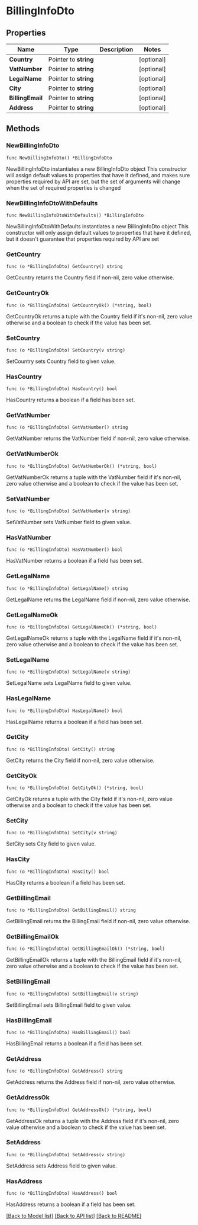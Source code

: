 # BillingInfoDto

## Properties

Name | Type | Description | Notes
------------ | ------------- | ------------- | -------------
**Country** | Pointer to **string** |  | [optional] 
**VatNumber** | Pointer to **string** |  | [optional] 
**LegalName** | Pointer to **string** |  | [optional] 
**City** | Pointer to **string** |  | [optional] 
**BillingEmail** | Pointer to **string** |  | [optional] 
**Address** | Pointer to **string** |  | [optional] 

## Methods

### NewBillingInfoDto

`func NewBillingInfoDto() *BillingInfoDto`

NewBillingInfoDto instantiates a new BillingInfoDto object
This constructor will assign default values to properties that have it defined,
and makes sure properties required by API are set, but the set of arguments
will change when the set of required properties is changed

### NewBillingInfoDtoWithDefaults

`func NewBillingInfoDtoWithDefaults() *BillingInfoDto`

NewBillingInfoDtoWithDefaults instantiates a new BillingInfoDto object
This constructor will only assign default values to properties that have it defined,
but it doesn't guarantee that properties required by API are set

### GetCountry

`func (o *BillingInfoDto) GetCountry() string`

GetCountry returns the Country field if non-nil, zero value otherwise.

### GetCountryOk

`func (o *BillingInfoDto) GetCountryOk() (*string, bool)`

GetCountryOk returns a tuple with the Country field if it's non-nil, zero value otherwise
and a boolean to check if the value has been set.

### SetCountry

`func (o *BillingInfoDto) SetCountry(v string)`

SetCountry sets Country field to given value.

### HasCountry

`func (o *BillingInfoDto) HasCountry() bool`

HasCountry returns a boolean if a field has been set.

### GetVatNumber

`func (o *BillingInfoDto) GetVatNumber() string`

GetVatNumber returns the VatNumber field if non-nil, zero value otherwise.

### GetVatNumberOk

`func (o *BillingInfoDto) GetVatNumberOk() (*string, bool)`

GetVatNumberOk returns a tuple with the VatNumber field if it's non-nil, zero value otherwise
and a boolean to check if the value has been set.

### SetVatNumber

`func (o *BillingInfoDto) SetVatNumber(v string)`

SetVatNumber sets VatNumber field to given value.

### HasVatNumber

`func (o *BillingInfoDto) HasVatNumber() bool`

HasVatNumber returns a boolean if a field has been set.

### GetLegalName

`func (o *BillingInfoDto) GetLegalName() string`

GetLegalName returns the LegalName field if non-nil, zero value otherwise.

### GetLegalNameOk

`func (o *BillingInfoDto) GetLegalNameOk() (*string, bool)`

GetLegalNameOk returns a tuple with the LegalName field if it's non-nil, zero value otherwise
and a boolean to check if the value has been set.

### SetLegalName

`func (o *BillingInfoDto) SetLegalName(v string)`

SetLegalName sets LegalName field to given value.

### HasLegalName

`func (o *BillingInfoDto) HasLegalName() bool`

HasLegalName returns a boolean if a field has been set.

### GetCity

`func (o *BillingInfoDto) GetCity() string`

GetCity returns the City field if non-nil, zero value otherwise.

### GetCityOk

`func (o *BillingInfoDto) GetCityOk() (*string, bool)`

GetCityOk returns a tuple with the City field if it's non-nil, zero value otherwise
and a boolean to check if the value has been set.

### SetCity

`func (o *BillingInfoDto) SetCity(v string)`

SetCity sets City field to given value.

### HasCity

`func (o *BillingInfoDto) HasCity() bool`

HasCity returns a boolean if a field has been set.

### GetBillingEmail

`func (o *BillingInfoDto) GetBillingEmail() string`

GetBillingEmail returns the BillingEmail field if non-nil, zero value otherwise.

### GetBillingEmailOk

`func (o *BillingInfoDto) GetBillingEmailOk() (*string, bool)`

GetBillingEmailOk returns a tuple with the BillingEmail field if it's non-nil, zero value otherwise
and a boolean to check if the value has been set.

### SetBillingEmail

`func (o *BillingInfoDto) SetBillingEmail(v string)`

SetBillingEmail sets BillingEmail field to given value.

### HasBillingEmail

`func (o *BillingInfoDto) HasBillingEmail() bool`

HasBillingEmail returns a boolean if a field has been set.

### GetAddress

`func (o *BillingInfoDto) GetAddress() string`

GetAddress returns the Address field if non-nil, zero value otherwise.

### GetAddressOk

`func (o *BillingInfoDto) GetAddressOk() (*string, bool)`

GetAddressOk returns a tuple with the Address field if it's non-nil, zero value otherwise
and a boolean to check if the value has been set.

### SetAddress

`func (o *BillingInfoDto) SetAddress(v string)`

SetAddress sets Address field to given value.

### HasAddress

`func (o *BillingInfoDto) HasAddress() bool`

HasAddress returns a boolean if a field has been set.


[[Back to Model list]](../README.md#documentation-for-models) [[Back to API list]](../README.md#documentation-for-api-endpoints) [[Back to README]](../README.md)



